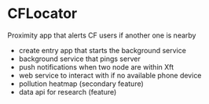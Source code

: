 CFLocator
=========

Proximity app that alerts CF users if another one is nearby

- create entry app that starts the background service
- background service that pings server 
- push notifications when two node are within Xft
- web service to interact with if no available phone device
- pollution heatmap (secondary feature)
- data api for research (feature)
